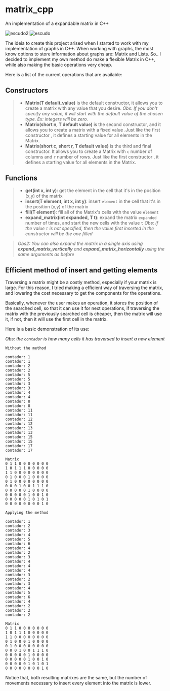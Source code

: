 # matrix_cpp
An implementation of a expandable matrix in C++

![escudo2](https://img.shields.io/badge/license-MIT-green) ![escudo](https://img.shields.io/badge/build-passing-brightgreen)

The ideia to create this project arised when I started to work with my implementation of graphs in C++. When working with graphs,
the most know options to store information about graphs are: Matrix and Lists. So.. I decided to implement my own method do make 
a flexible Matrix in C++, while also making the basic operations very cheap.

Here is a list of the current operations that are available:

## Constructors 

 > * **Matrix(T default_value)** is the default constructor, it allows you to create a matrix with any value that you desire. 
 *Obs: If you don't specify any value, it will start with the default value of the chosen type. Ex: integers will be zero.*
 > * **Matrix(short n, T default value)** is the second constructor, and it allows you to create a matrix with a fixed value
 .Just like the first constructor , it defines a starting value for all elements in the Matrix.
 > *  **Matrix(short c, short r, T default value)** is the third and final constructor. It allows you to create a Matrix with ```c``` number of columns and 
 ```r``` number of rows. Just like the first constructor , it defines a starting value for all elements in the Matrix.

## Functions 

> * **get(int x, int y)**: get the element in the cell that it's in the position (x,y) of the matrix
> * **insert(T element, int x, int y)**: insert ```element``` in the cell that it's in the position (x,y) of the matrix
> * **fill(T element)**: fill all of the Matrix's cells with the value ```element``` 
> * **expand_matrix(int expanded, T t)**: expand the matrix ```expanded``` number of times, and start the new cells with the value ```t```
*Obs: if the value ```t``` is not specified, then the value first inserted in the constructor will be the one filled*

> *Obs2: You can also expand the matrix in a single axis using **expand_matrix_vertically** and **expand_matrix_horizontally** using the same arguments as before*

## Efficient method of insert and getting elements

Traversing a matrix might be a costly method, especially if your matrix is large. For this reason, I tried making a efficient way of traversing the matrix, and lowering the cost necessary to get the components for the operations. 

Basically, whenever the user makes an operation, it stores the position of the searched cell, so that it can use it for next operations, if traversing the matrix with the previously searched cell is cheaper, then the matrix will use it, if not, then it will use the first cell in the matrix.

Here is a basic demonstration of its use:

*Obs: the ```contador``` is how many cells it has traversed to insert a new element*

```
Without the method

contador: 1
contador: 1
contador: 2
contador: 2
contador: 5
contador: 5
contador: 3
contador: 3
contador: 4
contador: 4
contador: 8
contador: 8
contador: 11
contador: 11
contador: 12
contador: 12
contador: 13
contador: 13
contador: 15
contador: 15
contador: 17
contador: 17

Matrix
0 1 1 0 0 0 0 0 0 0 
1 0 1 1 1 0 0 0 0 0 
1 1 0 0 0 0 0 0 0 0 
0 1 0 0 0 1 0 0 0 0 
0 1 0 0 0 0 0 0 0 0 
0 0 0 1 0 0 1 1 1 0 
0 0 0 0 0 1 0 0 0 0 
0 0 0 0 0 1 0 0 1 0 
0 0 0 0 0 1 0 1 0 1 
0 0 0 0 0 0 0 0 1 0 

Applying the method

contador: 1
contador: 2
contador: 3
contador: 4
contador: 5
contador: 6
contador: 4
contador: 2
contador: 3
contador: 4
contador: 4
contador: 4
contador: 3
contador: 2
contador: 3
contador: 4
contador: 5
contador: 6
contador: 4
contador: 2
contador: 2
contador: 2

Matrix
0 1 1 0 0 0 0 0 0 0 
1 0 1 1 1 0 0 0 0 0 
1 1 0 0 0 0 0 0 0 0 
0 1 0 0 0 1 0 0 0 0 
0 1 0 0 0 0 0 0 0 0 
0 0 0 1 0 0 1 1 1 0 
0 0 0 0 0 1 0 0 0 0 
0 0 0 0 0 1 0 0 1 0 
0 0 0 0 0 1 0 1 0 1 
0 0 0 0 0 0 0 0 1 0 
```

Notice that, both resulting matrixes are the same, but the number of movements 
necessary to insert every element into the matrix is lower.
